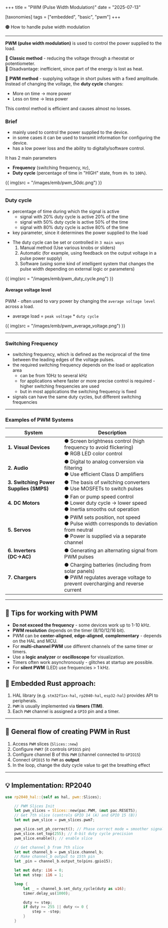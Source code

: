 +++
title = "PWM (Pulse Width Modulation)"
date = "2025-07-13"

[taxonomies]
tags = ["embedded", "basic", "pwm"]
+++

🟠 How to handle pulse width modulation

<!-- more -->
---

**PWM (pulse width modulation)** is used to control the power supplied to the load.

🔸 **Classic method** - reducing the voltage through a rheostat or potentiometer.  
🔻 Disadvantage: inefficient, since part of the energy is lost as heat.  

🔸 **PWM method** - supplying voltage in short pulses with a fixed amplitude.  
Instead of changing the voltage, the **duty cycle** changes:  
* More on time → more power  
* Less on time → less power  

This control method is efficient and causes almost no losses.  

### Brief

- mainly used to control the power supplied to the device.
- in some cases it can be used to transmit information for configuring the device.
- has a low power loss and the ability to digitally/software control.


It has 2 main parameters
* **Frequency** (switching frequency, `Hz`),
* **Duty cycle** (percentage of time in "HIGH" state, from `0% `to `100%`).

{{ img(src = "/images/emb/pwm_50dc.png") }}

---

### Duty cycle
- percentage of time during which the signal is active  
    * signal with 20% duty cycle is active 20% of the time
    * signal with 50% duty cycle is active 50% of the time
    * signal with 80% duty cycle is active 80% of the time
- key parameter, since it determines the power supplied to the load  

* The duty cycle can be set or controlled in `3 main ways`
    1. Manual method (Use various knobs or sliders)
    2. Automatic (for example, using feedback on the output voltage in a pulse power supply)
    3. Software (using some kind of intelligent system that changes the pulse width depending on external logic or parameters)

{{ img(src = "/images/emb/pwm_duty_cycle.png") }}


#### Average voltage level
PWM - often used to vary power by changing the `average voltage level` across a load.
* average load = `peak voltage` * `duty cycle`

{{ img(src = "/images/emb/pwm_average_voltage.png") }}

---

### Switching Frequency
- switching frequency, which is defined as the reciprocal of the time between the leading edges of the voltage pulses.
- the required switching frequency depends on the load or application area
    * can be from 10Hz to several kHz
    * for applications where faster or more precise control is required - higher switching frequencies are used
    * but in most applications the switching frequency is fixed
- signals can have the same duty cycles, but different switching frequencies

---

### Examples of PWM Systems
| System | Description |
| ---------------------------- | ------------------------------------------------------------------------------------------------------------------------- |
| **1. Visual Devices** | ● Screen brightness control (high frequency to avoid flickering)<br>● RGB LED color control |
| **2. Audio** | ● Digital to analog conversion via filtering<br>● Use efficient Class D amplifiers |
| **3. Switching Power Supplies (SMPS)** | ● The basis of switching converters<br>● Use MOSFETs to switch pulses |
| **4. DC Motors** | ● Fan or pump speed control<br>● Lower duty cycle → lower speed<br>● Inertia smooths out operation |
| **5. Servos** | ● PWM sets position, not speed<br>● Pulse width corresponds to deviation from neutral<br>● Power is supplied via a separate channel |
| **6. Inverters (DC→AC)** | ● Generating an alternating signal from PWM pulses |
| **7. Chargers** | ● Charging batteries (including from solar panels)<br>● PWM regulates average voltage to prevent overcharging and reverse current |

---

## 🧰 Tips for working with PWM

* **Do not exceed the frequency** - some devices work up to 1-10 kHz.
* **PWM resolution** depends on the timer (8/10/12/16 bit).
* PWM can be **center-aligned**, **edge-aligned**, **complementary** - depends on the HAL and MCU.
* For **multi-channel PWM** use different channels of the same timer or timers.
* Use a **logic analyzer** or **oscilloscope** for visualization.
* Timers often work asynchronously - glitches at startup are possible.
* For **silent PWM** (LED) use frequencies > 1 kHz.


## 🧱 Embedded Rust approach:

1. HAL library (e.g. `stm32f1xx-hal`, `rp2040-hal`, `esp32-hal`) provides API to peripherals.
2. `PWM` is usually implemented via **timers (TIM)**.
3. Each `PWM` channel is assigned a `GPIO` pin and a timer.

---

## 🔨 General flow of creating PWM in Rust

1. Access `PWM` slices (`Slices::new`)
2. Configure `PWM7` (it controls `GPIO15` pin)
3. Configure channel B of this `PWM` (channel connected to `GPIO15`)
4. Connect `GPIO15` to `PWM` as **output**
5. In the loop, change the duty cycle value to get the breathing effect

---

## 💡 Implementation: RP2040

```rust
use rp2040_hal::{self as hal, pwm::Slices};

    // PWM Slices Init
    let pwm_slices = Slices::new(pac.PWM, &mut pac.RESETS);
    // Get 7th slice (controls GPIO 14 (A) and GPIO 15 (B))
    let mut pwm_slice = pwm_slices.pwm7;

    pwm_slice.set_ph_correct(); // Phase correct mode = smoother signal
    pwm_slice.set_top(255); // 8-bit duty cycle precision
    pwm_slice.enable(); // enable slice

    // Get channel_b from 7th slice
    let mut channel_b = pwm_slice.channel_b;
    // Make channel_b output to 15th pin
    let _pin = channel_b.output_to(pins.gpio15);

    let mut duty: i16 = 0;
    let mut step: i16 = 1;

    loop {
        let _ = channel_b.set_duty_cycle(duty as u16);
        timer.delay_us(1000);

        duty += step;
        if duty >= 255 || duty <= 0 {
            step = -step;
        }
    }

```